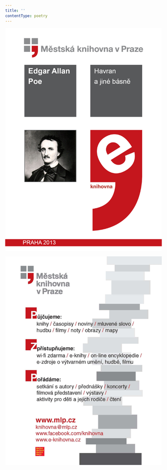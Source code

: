 ```yaml
---
title: ''
contentType: poetry
---
```


<section>

![obalka](./resources/obalka_havran_a_jine_basne.jpg)

![obalka](./resources/upoutavka_eknihy.jpg)

</section>

